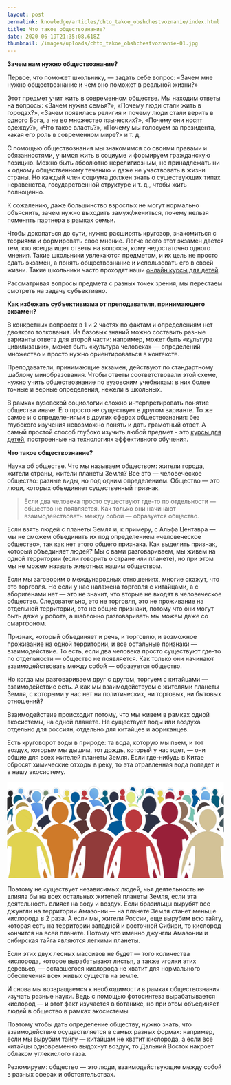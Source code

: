 ```yaml
---
layout: post
permalink: knowledge/articles/chto_takoe_obshchestvoznanie/index.html
title: Что такое обществознание?
date: 2020-06-19T21:35:08.618Z
thumbnail: /images/uploads/chto_takoe_obshchestvoznanie-01.jpg
---
```

**Зачем нам нужно обществознание?**

Первое, что поможет школьнику, — задать себе вопрос: «Зачем мне нужно обществознание и чем оно поможет в реальной жизни?»

Этот предмет учит жить в современном обществе. Мы находим ответы на вопросы: «Зачем нужна семья?», «Почему люди стали жить в городах?», «Зачем появилась религия и почему люди стали верить в одного Бога, а не во множество языческих?», «Почему они носят одежду?», «Что такое власть?», «Почему мы голосуем за президента, какая его роль в современном мире?» и т. д.

С помощью обществознания мы знакомимся со своими правами и обязанностями, учимся жить в социуме и формируем гражданскую позицию. Можно быть абсолютно нерелигиозным, не принадлежать ни к одному общественному течению и даже не участвовать в жизни страны. Но каждый член социума должен знать о существующих типах неравенства, государственной структуре и т. д., чтобы жить полноценно.

К сожалению, даже большинство взрослых не могут нормально объяснить, зачем нужно выходить замуж/жениться, почему нельзя поменять партнера в рамках семьи.

Чтобы докопаться до сути, нужно расширять кругозор, знакомиться с теориями и формировать свое мнение. Легче всего этот экзамен дается тем, кто всегда ищет ответы на вопросы, кому недостаточно одного мнения. Такие школьники увлекаются предметом, и их цель не просто сдать экзамен, а понять обществознание и использовать его в своей жизни. Такие школьники часто проходят наши [онлайн курсы для детей](/razvivayushie_kursy/dlya_detey/).

Рассматривая вопросы предмета с разных точек зрения, мы перестаем смотреть на задачу субъективно.

**Как избежать субъективизма от преподавателя, принимающего экзамен?**

В конкретных вопросах в 1 и 2 частях по фактам и определениям нет двоякого толкования. Из базовых знаний можно составить разные варианты ответа для второй части: например, может быть «культура цивилизации», может быть «культура человека» — определений множество и просто нужно ориентироваться в контексте.

Преподаватели, принимающие экзамен, действуют по стандартному шаблону минобразования. Чтобы ответы соответствовали этой схеме, нужно учить обществознание по вузовским учебникам: в них более точные и верные определения, нежели в школьных.

В рамках вузовской социологии сложно интерпретировать понятие общества иначе. Его просто не существует в другом варианте. То же самое и с определениями в других сферах обществознания: без глубокого изучения невозможно понять и дать грамотный ответ. А самый простой способ глубоко изучить любой предмет - это [курсы для детей](/razvivayushie_kursy/dlya_detey/), построенные на технологиях эффективного обучения.

**Что такое обществознание?**

Наука об обществе. Что мы называем обществом: жители города, жители страны, жители планеты Земля? Все это — человеческое общество: разные виды, но под одним определением. Общество — это люди, которых объединяет существенный признак.

>Если два человека просто существуют где-то по отдельности — общество не появляется. Как только они начинают взаимодействовать между собой — образуется общество.

Если взять людей с планеты Земля и, к примеру, с Альфа Центавра — мы не сможем объединить их под определением «человеческое общество», так как нет этого общего признака. Как выделить признак, который объединяет людей? Мы с вами разговариваем, мы живем на одной территории (если говорить о стране или планете), но при этом мы не можем назвать животных нашим обществом.

Если мы заговорим о международных отношениях, многие скажут, что это торговля. Но если у нас налажена торговля с китайцами, а с аборигенами нет — это не значит, что вторые не входят в человеческое общество. Следовательно, это не торговля, это не проживание на отдельной территории, это не общие признаки, потому что они могут быть даже у робота, а шаблонно разговаривать мы можем даже со смартфоном.

Признак, который объединяет и речь, и торговлю, и возможное проживание на одной территории, и все остальные признаки — взаимодействие. То есть, если два человека просто существуют где-то по отдельности — общество не появляется. Как только они начинают взаимодействовать между собой — образуется общество.

Но когда мы разговариваем друг с другом, торгуем с китайцами — взаимодействие есть. А как мы взаимодействуем с жителями планеты Земля, с которыми у нас нет ни политических, ни торговых, ни бытовых отношений?

Взаимодействие происходит потому, что мы живем в рамках одной экосистемы, на одной планете. Не существует воды или воздуха отдельно для россиян, отдельно для китайцев и африканцев.

Есть круговорот воды в природе: та вода, которую мы пьем, и тот воздух, которым мы дышим, тот дождь, который у нас идет, — они общие для всех жителей планеты Земля. Если где-нибудь в Китае сбросят химические отходы в реку, то эта отравленная вода попадет и в нашу экосистему.

![](/images/uploads/chto_takoe_obshchestvoznanie-02.jpg)

Поэтому не существует независимых людей, чья деятельность не влияла бы на всех остальных жителей планеты Земля, если эта деятельность влияет на воду и воздух. Если бразильцы вырубят все джунгли на территории Амазонии — на планете Земля станет меньше кислорода в 2 раза. А если мы, жители России, еще вырубим всю тайгу, которая есть на территории западной и восточной Сибири, то кислород кончится на всей планете. Потому что именно джунгли Амазонии и сибирская тайга являются легкими планеты.

Если этих двух лесных массивов не будет — того количества кислорода, которое вырабатывают листья, а также иголки этих деревьев, — оставшегося кислорода не хватит для нормального обеспечения всех живых существ на земле.

И снова мы возвращаемся к необходимости в рамках обществознания изучать разные науки. Ведь с помощью фотосинтеза вырабатывается кислород — и этот факт изучается в ботанике, но при этом объединяет людей в общество в рамках экосистемы

Поэтому чтобы дать определение обществу, нужно знать, что взаимодействие осуществляется в самых разных формах: например, если мы вырубим тайгу — китайцам не хватит кислорода, а если все китайцы одновременно выдохнут воздух, то Дальний Восток накроет облаком углекислого газа.

Резюмируем: общество — это люди, взаимодействующие между собой в разных сферах и обстоятельствах.
